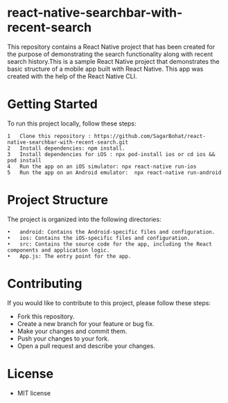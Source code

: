 # react-native-searchbar-with-recent-search
This repository contains a React Native project that has been created for the purpose of demonstrating the search functionality along with recent search history.This is a sample React Native project that demonstrates the basic structure of a mobile app built with React Native. This app was created with the help of the React Native CLI.

# Getting Started

To run this project locally, follow these steps:

	1	Clone this repository : https://github.com/SagarBohat/react-native-searchbar-with-recent-search.git
	2	Install dependencies: npm install.
  	3 	Install dependencies for iOS : npx pod-install ios or cd ios && pod install 
	4	Run the app on an iOS simulator: npx react-native run-ios
	5	Run the app on an Android emulator:  npx react-native run-android
  
  
  
 #  Project Structure
The project is organized into the following directories:

	•	android: Contains the Android-specific files and configuration.
	•	ios: Contains the iOS-specific files and configuration.
	•	src: Contains the source code for the app, including the React components and application logic.
	•	App.js: The entry point for the app.
  
  
  
 # Contributing
If you would like to contribute to this project, please follow these steps:

- Fork this repository.
- Create a new branch for your feature or bug fix.
- Make your changes and commit them.
- Push your changes to your fork.
- Open a pull request and describe your changes.


# License
- MIT license
